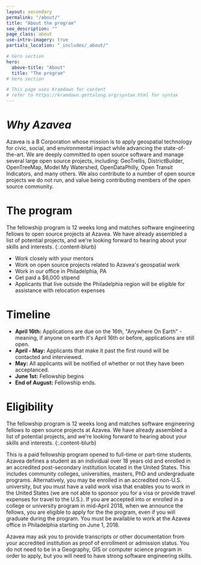 ```yaml
---
layout: secondary
permalink: "/about/"
title: "About the program"
seo_description: ""
page_class: about
use-intro-imagery: true
partials_location: "_includes/_about/"

# hero section
hero:
  above-title: "About"
  title: "The program"
# hero section

# This page uses Kramdown for content
# refer to https://kramdown.gettalong.org/syntax.html for syntax
---
```


# *Why Azavea*
Azavea is a B Corporation whose mission is to apply geospatial technology for civic, social, and environmental impact while advancing the state-of-the-art. We are deeply committed to open source software and manage several large open source projects, including: GeoTrellis, DistrictBuilder, OpenTreeMap, Model My Watershed, OpenDataPhilly, Open Transit Indicators, and many others. We also contribute to a number of open source projects we do not run, and value being contributing members of the open source community.

# The program
The fellowship program is 12 weeks long and matches software engineering fellows to open source projects at Azavea. We have already assembled a list of potential projects, and we're looking forward to hearing about your skills and interests.
{:.content-blurb}

- Work closely with your mentors
- Work on open source projects related to Azavea's geospatial work
- Work in our office in Philadelphia, PA
- Get paid a $6,000 stipend
- Applicants that live outside the Philadelphia region will be eligible for assistance with relocation expenses

# Timeline
- **April 16th:** Applications are due on the 16th, "Anywhere On Earth" - meaning, if anyone on earth it's April 16th or before, applications are still open.
- **April - May:** Applicants that make it past the first round will be contacted and interviewed.
- **May:** All applicants will be notified of whether or not they have been acceptanced.
- **June 1st:** Fellowship begins
- **End of August:** Fellowship ends.

# Eligibility
The fellowship program is 12 weeks long and matches software engineering fellows to open source projects at Azavea. We have already assembled a list of potential projects, and we're looking forward to hearing about your skills and interests.
{:.content-blurb}

This is a paid fellowship program opened to full-time or part-time students. Azavea defines a student as an individual over 18 years old and enrolled in an accredited post-secondary institution located in the United States. This includes community colleges, universities, masters, PhD and undergraduate programs. Alternatively, you may be enrolled in an accredited non-U.S. university, but you must have a valid work visa that enables you to work in the United States (we are not able to sponsor you for a visa or provide travel expenses for travel to the U.S.). If you are accepted into or enrolled in a college or university program in mid-April 2018, when we announce the fellows, you are eligible to apply for the the program, even if you will graduate during the program. You must be available to work at the Azavea office in Philadelphia starting on June 1, 2018.

Azavea may ask you to provide transcripts or other documentation from your accredited institution as proof of enrollment or admission status. You do not need to be in a Geography, GIS or computer science program in order to apply, but you will need to have strong software engineering skills.